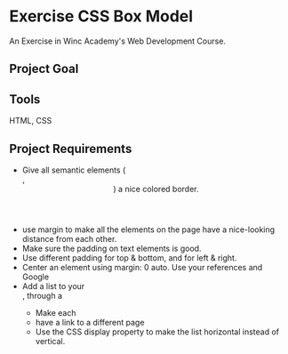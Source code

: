 # Exercise CSS Box Model
An Exercise in Winc Academy's Web Development Course.

## Project Goal

## Tools
HTML, CSS

## Project Requirements
* Give all semantic elements (<main>, <header>) a nice colored border.
* use margin to make all the elements on the page have a nice-looking distance from each other.
* Make sure the padding on text elements is good.
* Use different padding for top & bottom, and for left & right. 
* Center an element using margin: 0 auto. Use your references and Google
* Add a list to your <nav>, through a <ul>
* Make each <li> have a link to a different page
* Use the CSS display property to make the list horizontal instead of vertical. 
